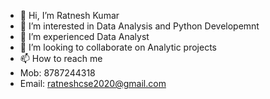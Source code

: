 - 👋 Hi, I’m Ratnesh Kumar
- 👀 I’m interested in Data Analysis and Python Developemnt
- 🌱 I’m experienced Data Analyst
- 💞️ I’m looking to collaborate on Analytic projects
- 📫 How to reach me
- Mob: 8787244318
-  Email: ratneshcse2020@gmail.com

<!---
ratneshcse2020/ratneshcse2020 is a ✨ special ✨ repository because its `README.md` (this file) appears on your GitHub profile.
You can click the Preview link to take a look at your changes.
--->
